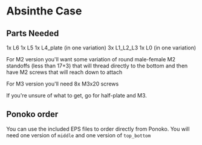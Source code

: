 # Absinthe Case

## Parts Needed

1x L6
1x L5
1x L4_plate (in one variation)
3x L1_L2_L3
1x L0 (in one variation)

For M2 version you'll want some variation of round male-female M2 standoffs (less than 17+3) that will thread directly to the bottom and then have M2 screws that will reach down to attach

For M3 version you'll need 8x M3x20 screws

If you're unsure of what to get, go for half-plate and M3.

## Ponoko order

You can use the included EPS files to order directly from Ponoko. You will need one version of `middle` and one version of `top_bottom`
